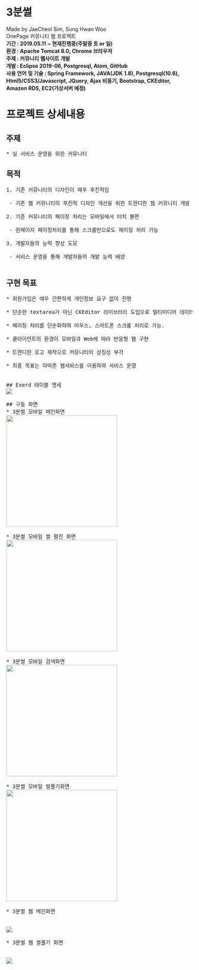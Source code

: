 # 3분썰
Made by JaeCheol Sim, Sung Hwan Woo <br>
OnePage 커뮤니티 웹 프로젝트<br>
<b>기간 : 2019.05.11 ~ 현재진행중(주말중 토 or 일)</b><br>
<b>환경 : Apache Tomcat 8.0, Chrome 브라우저</b><br>
<b>주제 : 커뮤니티 웹사이트 개발 </b><br>
<b>개발 : Eclipse 2019-06, Postgresql, Atom, GitHub</b><br>
<b>사용 언어 및 기술 : Spring Framework, JAVA(JDK 1.8), Postgresql(10.6), Html5/CSS3/Javascript, JQuery, Ajax 비동기, Bootstrap, CKEditor, Amazon RDS, EC2(가상서버 예정)</b><br>

# 프로젝트 상세내용
## 주제
<pre>
* 실 서비스 운영을 위한 커뮤니티
</pre>

## 목적
<pre>
1. 기존 커뮤니티의 디자인이 매우 후진적임<br>
 - 기존 웹 커뮤니티의 후진적 디자인 개선을 위한 트렌디한 웹 커뮤니티 개발<br>
2. 기존 커뮤니티의 페이징 처리는 모바일에서 터치 불편<br>
 - 원페이지 페이징처리를 통해 스크롤만으로도 페이징 처리 가능<br>
3. 개발자들의 능력 향상 도모<br>
 - 서비스 운영을 통해 개발자들의 개발 능력 배양<br>
</pre>

## 구현 목표
<pre>
* 회원가입은 매우 간편하게 개인정보 요구 없이 진행<br>
* 단순한 textarea가 아닌 CKEditor 라이브러리 도입으로 멀티미디어 데이터 게시 가능.<br>
* 페이징 처리를 단순화하여 마우스, 스마트폰 스크롤 처리로 가능.<br>
* 클라이언트의 환경이 모바일과 Web에 따라 반응형 웹 구현<br>
* 트렌디한 로고 제작으로 커뮤니티의 상징성 부각<br>
* 최종 목표는 아마존 웹서비스를 이용하여 서비스 운영<br>

## Exerd 테이블 명세
<img src="https://github.com/3mstory/3ms/blob/master/3ms%20%EC%BA%A1%EC%B2%98%EC%82%AC%EC%A7%84/tmssulTable.PNG">

## 구동 화면
* 3분썰 모바일 메인화면
<img width = "300" src="https://github.com/3mstory/3ms/blob/master/3ms%20%EC%BA%A1%EC%B2%98%EC%82%AC%EC%A7%84/%EB%AA%A8%EB%B0%94%EC%9D%BC%EB%A9%94%EC%9D%B8.PNG">

* 3분썰 모바일 썰 펼친 화면
<img width="300" src="https://github.com/3mstory/3ms/blob/master/3ms%20%EC%BA%A1%EC%B2%98%EC%82%AC%EC%A7%84/%EB%AA%A8%EB%B0%94%EC%9D%BC%EC%B9%B4%EB%93%9C%EB%A5%BC%EC%97%B4%EC%97%88%EC%9D%84%EB%95%8C.PNG">

* 3분썰 모바일 검색화면
<img width ="300" src="https://github.com/3mstory/3ms/blob/master/3ms%20%EC%BA%A1%EC%B2%98%EC%82%AC%EC%A7%84/%EB%AA%A8%EB%B0%94%EC%9D%BC%EA%B2%80%EC%83%89.PNG">

* 3분썰 모바일 썰풀기화면
<img width = "300" src="https://github.com/3mstory/3ms/blob/master/3ms%20%EC%BA%A1%EC%B2%98%EC%82%AC%EC%A7%84/%EB%AA%A8%EB%B0%94%EC%9D%BC%EC%8D%B0%ED%92%80%EA%B8%B0.PNG">

* 3분썰 웹 메인화면<br><br>
<img src="https://github.com/3mstory/3ms/blob/master/3ms%20%EC%BA%A1%EC%B2%98%EC%82%AC%EC%A7%84/%EC%9B%B9%EB%A9%94%EC%9D%B8.PNG">

* 3분썰 웹 썰풀기 화면<br><br>
<img src="https://github.com/3mstory/3ms/blob/master/3ms%20%EC%BA%A1%EC%B2%98%EC%82%AC%EC%A7%84/%EC%9B%B9%EC%8D%B0%ED%92%80%EA%B8%B0.PNG">

